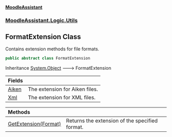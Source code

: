 #### [MoodleAssistant](index.md 'index')
### [MoodleAssistant.Logic.Utils](MoodleAssistant.Logic.Utils.md 'MoodleAssistant.Logic.Utils')

## FormatExtension Class

Contains extension methods for file formats.

```csharp
public abstract class FormatExtension
```

Inheritance [System.Object](https://docs.microsoft.com/en-us/dotnet/api/System.Object 'System.Object') &#129106; FormatExtension

| Fields | |
| :--- | :--- |
| [Aiken](MoodleAssistant.Logic.Utils.FormatExtension.Aiken.md 'MoodleAssistant.Logic.Utils.FormatExtension.Aiken') | The extension for Aiken files. |
| [Xml](MoodleAssistant.Logic.Utils.FormatExtension.Xml.md 'MoodleAssistant.Logic.Utils.FormatExtension.Xml') | The extension for XML files. |

| Methods | |
| :--- | :--- |
| [GetExtension(Format)](MoodleAssistant.Logic.Utils.FormatExtension.GetExtension(MoodleAssistant.Logic.Utils.Format).md 'MoodleAssistant.Logic.Utils.FormatExtension.GetExtension(MoodleAssistant.Logic.Utils.Format)') | Returns the extension of the specified format. |
